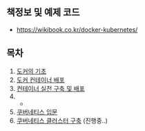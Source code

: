 ## 책정보 및 예제 코드

- https://wikibook.co.kr/docker-kubernetes/

## 목차

1. [도커의 기초](./01-도커의-기초.md)
2. [도커 컨테이너 배포](./02-도커-컨테이너-배포.md)
3. [컨테이너 실전 구축 및 배포](./03-컨테이너-실전-구축-및-배포.md)
4. -
5. [쿠버네티스 입문](./05-쿠버네티스-입문.md)
6. [쿠버네티스 클러스터 구축](./06-쿠버네티스-클러스터-구축.md) (진행중..)